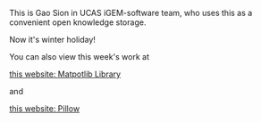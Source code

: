 This is Gao Sion in UCAS iGEM-software team, who uses this as a convenient open knowledge storage.

Now it's winter holiday!

You can also view this week's work at 

[this website: Matpotlib Library](http://whatcanyousee.gearhostpreview.com/iGEM-Software/Matplotlib.html)

and

[this website: Pillow](http://whatcanyousee.gearhostpreview.com/iGEM-Software/pillow.html)
